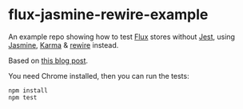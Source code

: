 # flux-jasmine-rewire-example
An example repo showing how to test [Flux](http://facebook.github.io/flux/) stores without [Jest](http://facebook.github.io/jest/), using [Jasmine](http://jasmine.github.io/), [Karma](karma-runner.github.io) &amp; [rewire](https://github.com/jhnns/rewire) instead. 

Based on [this blog post](http://bensmithett.com/testing-flux-stores-without-jest/).

You need Chrome installed, then you can run the tests:

```
npm install
npm test
```
